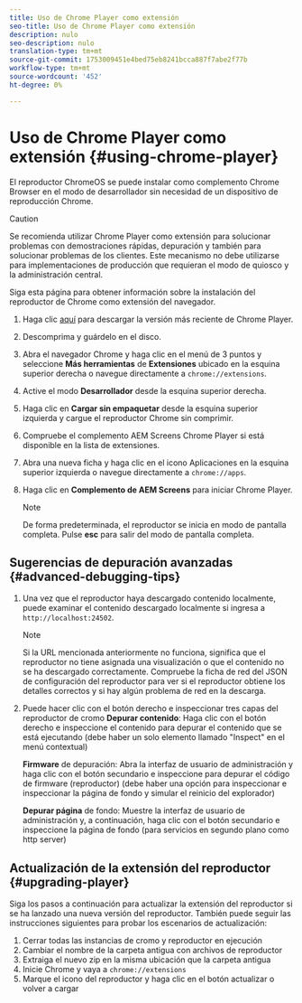 ```yaml
---
title: Uso de Chrome Player como extensión
seo-title: Uso de Chrome Player como extensión
description: nulo
seo-description: nulo
translation-type: tm+mt
source-git-commit: 1753009451e4bed75eb8241bcca887f7abe2f77b
workflow-type: tm+mt
source-wordcount: '452'
ht-degree: 0%

---
```



# Uso de Chrome Player como extensión {#using-chrome-player}

El reproductor ChromeOS se puede instalar como complemento Chrome Browser en el modo de desarrollador sin necesidad de un dispositivo de reproducción Chrome.

>[!CAUTION]
>
> Se recomienda utilizar Chrome Player como extensión para solucionar problemas con demostraciones rápidas, depuración y también para solucionar problemas de los clientes. Este mecanismo no debe utilizarse para implementaciones de producción que requieran el modo de quiosco y la administración central.

Siga esta página para obtener información sobre la instalación del reproductor de Chrome como extensión del navegador.

1. Haga clic [aquí](https://download.macromedia.com/screens/) para descargar la versión más reciente de Chrome Player.

1. Descomprima y guárdelo en el disco.

1. Abra el navegador Chrome y haga clic en el menú de 3 puntos y seleccione **Más herramientas** de **Extensiones** ubicado en la esquina superior derecha o navegue directamente a `chrome://extensions`.

1. Active el modo **Desarrollador** desde la esquina superior derecha.

1. Haga clic en **Cargar sin empaquetar** desde la esquina superior izquierda y cargue el reproductor Chrome sin comprimir.

1. Compruebe el complemento AEM Screens Chrome Player si está disponible en la lista de extensiones.

1. Abra una nueva ficha y haga clic en el icono Aplicaciones en la esquina superior izquierda o navegue directamente a `chrome://apps`.

1. Haga clic en **Complemento de AEM Screens** para iniciar Chrome Player.
   >[!NOTE]
   >
   > De forma predeterminada, el reproductor se inicia en modo de pantalla completa. Pulse **esc** para salir del modo de pantalla completa.


## Sugerencias de depuración avanzadas {#advanced-debugging-tips}

1. Una vez que el reproductor haya descargado contenido localmente, puede examinar el contenido descargado localmente si ingresa a `http://localhost:24502`.

   >[!NOTE]
   >
   > Si la URL mencionada anteriormente no funciona, significa que el reproductor no tiene asignada una visualización o que el contenido no se ha descargado correctamente. Compruebe la ficha de red del JSON de configuración del reproductor para ver si el reproductor obtiene los detalles correctos y si hay algún problema de red en la descarga.

1. Puede hacer clic con el botón derecho e inspeccionar tres capas del reproductor de cromo
   **Depurar contenido**: Haga clic con el botón derecho e inspeccione el contenido para depurar el contenido que se está ejecutando (debe haber un solo elemento llamado &quot;Inspect&quot; en el menú contextual)

   **Firmware** de depuración: Abra la interfaz de usuario de administración y haga clic con el botón secundario e inspeccione para depurar el código de firmware (reproductor) (debe haber una opción para inspeccionar e inspeccionar la página de fondo y simular el reinicio del explorador)

   **Depurar página** de fondo: Muestre la interfaz de usuario de administración y, a continuación, haga clic con el botón secundario e inspeccione la página de fondo (para servicios en segundo plano como http server)

## Actualización de la extensión del reproductor {#upgrading-player}

Siga los pasos a continuación para actualizar la extensión del reproductor si se ha lanzado una nueva versión del reproductor. También puede seguir las instrucciones siguientes para probar los escenarios de actualización:

1. Cerrar todas las instancias de cromo y reproductor en ejecución
1. Cambiar el nombre de la carpeta antigua con archivos de reproductor
1. Extraiga el nuevo zip en la misma ubicación que la carpeta antigua
1. Inicie Chrome y vaya a `chrome://extensions`
1. Marque el icono del reproductor y haga clic en el botón actualizar o volver a cargar
